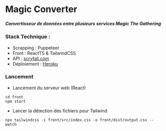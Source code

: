 # Magic Converter

##### Convertisseur de données entre plusieurs services Magic The Gathering

### Stack Technique :

- Scrapping : Puppeteer
- Front : ReactTS & TailwindCSS
- API : [scryfall.com](https://scryfall.com/)
- Déploiement : [Heroku](heroku.com)

### Lancement

- Lancement du serveur web (React)
```commandline
cd front
npm start
```

- Lancer la détection des fichiers pour Tailwind
```commandline
npx tailwindcss -i front/src/index.css -o front/dist/output.css --watch
```